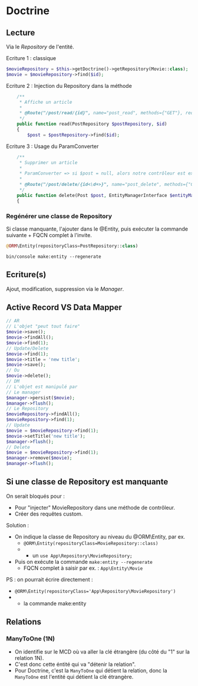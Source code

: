 # Doctrine

## Lecture

Via le *Repository* de l'entité.

Ecriture 1 : classique
```php
$movieRepository = $this->getDoctrine()->getRepository(Movie::class);
$movie = $movieRepository->find($id);
```

Ecriture 2 : Injection du Repository dans la méthode
```php
    /**
     * Affiche un article
     *
     * @Route("/post/read/{id}", name="post_read", methods={"GET"}, requirements={"id"="\d+"})
     */
    public function read(PostRepository $postRepository, $id)
    {
        $post = $postRepository->find($id);
```

Ecriture 3 : Usage du ParamConverter
```php
    /**
     * Supprimer un article
     * 
     * ParamConverter => si $post = null, alors notre contrôleur est exécuté
     * 
     * @Route("/post/delete/{id<\d+>}", name="post_delete", methods={"GET"})
     */
    public function delete(Post $post, EntityManagerInterface $entityManager)
    {
```

### Regénérer une classe de Repository

Si classe manquante, l'ajouter dans le @Entity, puis exécuter la commande suivante + FQCN complet à l'invite.

```php
@ORM\Entity(repositoryClass=PostRepository::class)
```
```
bin/console make:entity --regenerate
```

## Ecriture(s)

Ajout, modification, suppression via le *Manager*.

## Active Record VS Data Mapper

```php
// AR
// L'objet "peut tout faire"
$movie->save();
$movie->findAll();
$movie->find(1);
// Update/Delete
$movie->find(1);
$movie->title = 'new title';
$movie->save();
// Ou
$movie->delete();
// DM
// L'objet est manipulé par
// Le manager
$manager->persist($movie);
$manager->flush();
// Le Repository
$movieRepository->findAll();
$movieRepository->find(1);
// Update
$movie = $movieRepository->find(1);
$movie->setTitle('new title');
$manager->flush();
// Delete
$movie = $movieRepository->find(1);
$manager->remove($movie);
$manager->flush();
```

## Si une classe de Repository est manquante

On serait bloqués pour : 

- Pour "injecter" MovieRepository dans une méthode de contrôleur.
- Créer des requêtes custom.

Solution : 

- On indique la classe de Repository au niveau du @ORM\Entity, par ex.
  - `@ORM\Entity(repositoryClass=MovieRepository::class)`
  - + un `use App\Repository\MovieRepository;`
- Puis on exécute la commande `make:entity --regenerate`
  - FQCN complet à saisir par ex. : `App\Entity\Movie`

PS : on pourrait écrire directement :
- `@ORM\Entity(repositoryClass='App\Repository\MovieRepository')`
- + la commande make:entity
## Relations

### ManyToOne (1N)

- On identifie sur le MCD où va aller la clé étrangère (du côté du "1" sur la relation 1N).
- C'est donc cette éntité qui va "détenir la relation".
- Pour Doctrine, c'est la `ManyToOne` qui détient la relation, donc la `ManyToOne` est l'entité qui détient la clé étrangère.